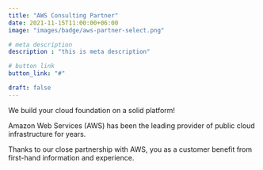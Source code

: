 ```yaml
---
title: "AWS Consulting Partner"
date: 2021-11-15T11:00:00+06:00
image: "images/badge/aws-partner-select.png"

# meta description
description : "this is meta description"

# button link
button_link: "#"

draft: false
---
```


We build your cloud foundation on a solid platform!

Amazon Web Services (AWS) has been the leading provider of public cloud infrastructure for years.

Thanks to our close partnership with AWS, you as a customer benefit from first-hand information and experience.